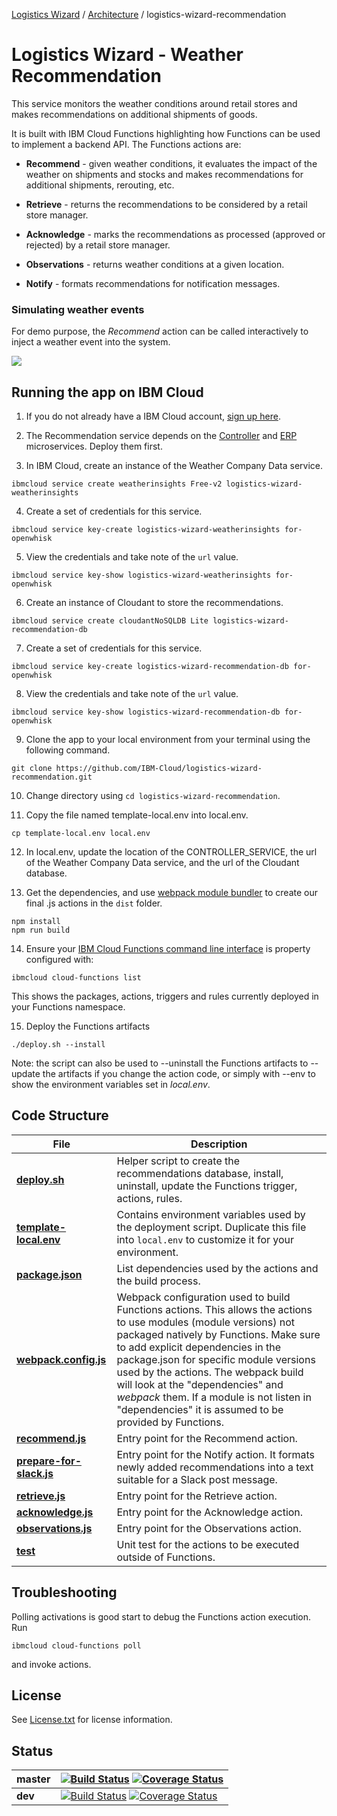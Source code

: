 [Logistics Wizard](https://github.com/IBM-Cloud/logistics-wizard/tree/master#logistics-wizard-overview) / [Architecture](https://github.com/IBM-Cloud/logistics-wizard/tree/master#architecture) / logistics-wizard-recommendation

# Logistics Wizard - Weather Recommendation

This service monitors the weather conditions around retail stores and makes recommendations on additional shipments of goods.

It is built with IBM Cloud Functions highlighting how Functions can be used to implement a backend API. The Functions actions are:

  * **Recommend** - given weather conditions, it evaluates the impact of the weather on shipments and stocks and makes recommendations for additional shipments, rerouting, etc.

  * **Retrieve** - returns the recommendations to be considered by a retail store manager.

  * **Acknowledge** - marks the recommendations as processed (approved or rejected) by a retail store manager.

  * **Observations** - returns weather conditions at a given location.

  * **Notify** - formats recommendations for notification messages.

### Simulating weather events

For demo purpose, the *Recommend* action can be called interactively to inject a weather event into the system.

<img src='https://g.gravizo.com/g?
  digraph G {
    node [fontname = "helvetica"];
    rankdir=TB;
    weather -> recommend;
    recommend -> database;
    database -> notify;
    ui -> retrieve;
    ui -> observations;
    retrieve -> database;
    ui -> acknowledge;
    acknowledge -> database;
    recommend -> erp;
    ui -> erp;
    {rank=same; recommend -> notify -> retrieve -> retrieve [style=invis] };
    {rank=source; weather -> erp -> ui [style=invis]};
    weather [shape=rect label="Weather Company\\nData service" style=filled color="%234E96DB" fontcolor=white];
    recommend [label="Recommend" color="%232e8c70" style=filled fontcolor=white];
    notify [label="Notify" color="%232e8c70" style=filled fontcolor=white];
    retrieve [label="Retrieve" color="%232e8c70" style=filled fontcolor=white];
    acknowledge [label="Acknowledge" color="%232e8c70" style=filled fontcolor=white];
    observations [label="Observations" color="%232e8c70" style=filled fontcolor=white];
    erp [shape=rect label="ERP service" color="%238ec843" style=filled];
    ui [label="Dashboard" color="%23e8c228" style=filled];
    database [shape=circle width=1 fixedsize=true style=filled color="%234E96DB" fontcolor=white label="Database"];
  }'/>

## Running the app on IBM Cloud

1. If you do not already have a IBM Cloud account, [sign up here](https://ibm.com/bluemix).

2. The Recommendation service depends on the [Controller](https://github.com/IBM-Cloud/logistics-wizard-controller) and [ERP](https://github.com/IBM-Cloud/logistics-wizard-erp) microservices. Deploy them first.

3. In IBM Cloud, create an instance of the Weather Company Data service.

  ```
  ibmcloud service create weatherinsights Free-v2 logistics-wizard-weatherinsights
  ```

4. Create a set of credentials for this service.

  ```
  ibmcloud service key-create logistics-wizard-weatherinsights for-openwhisk
  ```

5. View the credentials and take note of the `url` value.

  ```
  ibmcloud service key-show logistics-wizard-weatherinsights for-openwhisk
  ```

6. Create an instance of Cloudant to store the recommendations.

  ```
  ibmcloud service create cloudantNoSQLDB Lite logistics-wizard-recommendation-db
  ```

7. Create a set of credentials for this service.

  ```
  ibmcloud service key-create logistics-wizard-recommendation-db for-openwhisk
  ```

8. View the credentials and take note of the `url` value.

  ```
  ibmcloud service key-show logistics-wizard-recommendation-db for-openwhisk
  ```

9. Clone the app to your local environment from your terminal using the following command.

  ```
  git clone https://github.com/IBM-Cloud/logistics-wizard-recommendation.git
  ```

10. Change directory using `cd logistics-wizard-recommendation`.

11. Copy the file named template-local.env into local.env.

  ```
  cp template-local.env local.env
  ```

12. In local.env, update the location of the CONTROLLER_SERVICE, the url of the Weather Company Data service, and the url of the Cloudant database.

13. Get the dependencies, and use [webpack module bundler](https://webpack.github.io/) to create our final .js actions in the `dist` folder.

  ```
  npm install
  npm run build
  ```

14. Ensure your [IBM Cloud Functions command line interface](https://console.ng.bluemix.net/openwhisk/cli) is property configured with:

  ```
  ibmcloud cloud-functions list
  ```

  This shows the packages, actions, triggers and rules currently deployed in your Functions namespace.

15. Deploy the Functions artifacts

  ```
  ./deploy.sh --install
  ```

  Note: the script can also be used to --uninstall the Functions artifacts to --update the artifacts if you change the action code, or simply with --env to show the environment variables set in *local.env*.

## Code Structure

| File | Description |
| ---- | ----------- |
|[**deploy.sh**](deploy.sh)|Helper script to create the recommendations database, install, uninstall, update the Functions trigger, actions, rules.|
|[**template-local.env**](template-local.env)|Contains environment variables used by the deployment script. Duplicate this file into `local.env` to customize it for your environment.|
|[**package.json**](package.json)|List dependencies used by the actions and the build process.|
|[**webpack.config.js**](webpack.config.js)|Webpack configuration used to build Functions actions. This allows the actions to use modules (module versions) not packaged natively by Functions. Make sure to add explicit dependencies in the package.json for specific module versions used by the actions. The webpack build will look at the "dependencies" and *webpack* them. If a module is not listen in "dependencies" it is assumed to be provided by Functions.|
|[**recommend.js**](actions/recommend.js)|Entry point for the Recommend action.|
|[**prepare-for-slack.js**](actions/prepare-for-slack.js)|Entry point for the Notify action. It formats newly added recommendations into a text suitable for a Slack post message.|
|[**retrieve.js**](actions/retrieve.js)|Entry point for the Retrieve action.|
|[**acknowledge.js**](actions/acknowledge.js)|Entry point for the Acknowledge action.|
|[**observations.js**](actions/observations.js)|Entry point for the Observations action.|
|[**test**](test)|Unit test for the actions to be executed outside of Functions.|

## Troubleshooting

Polling activations is good start to debug the Functions action execution. Run
```
ibmcloud cloud-functions poll
```
and invoke actions.

## License

See [License.txt](License.txt) for license information.

## Status

| **master** | [![Build Status](https://travis-ci.org/IBM-Cloud/logistics-wizard-recommendation.svg?branch=master)](https://travis-ci.org/IBM-Cloud/logistics-wizard-recommendation) [![Coverage Status](https://coveralls.io/repos/github/IBM-Cloud/logistics-wizard-recommendation/badge.svg?branch=master)](https://coveralls.io/github/IBM-Cloud/logistics-wizard-recommendation?branch=master) |
| ----- | ----- |
| **dev** | [![Build Status](https://travis-ci.org/IBM-Cloud/logistics-wizard-recommendation.svg?branch=dev)](https://travis-ci.org/IBM-Cloud/logistics-wizard-recommendation) [![Coverage Status](https://coveralls.io/repos/github/IBM-Cloud/logistics-wizard-recommendation/badge.svg?branch=dev)](https://coveralls.io/github/IBM-Cloud/logistics-wizard-recommendation?branch=dev)|
